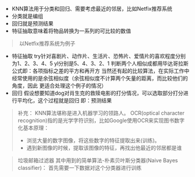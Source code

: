 - KNN算法用于分类和回归、需要考虑最近的邻居，比如Netfix推荐系统
- 分类就是编组
- 回归就是预测结果
- 特征抽取意味着将物品转换为一系列的可比较的数值
>  以Netfix推荐系统为例子
- 特征抽取
   try针对喜剧片、动作片、生活片、恐怖片、爱情片的喜欢程度分别为1、2、3、4、5
   yl分别是5、4、3、2、1
   判断两个人相似成都用毕达哥拉斯公式即：各项指标之差的平方和再开方
   当然还有起的比较算法，在实际工作中经常使用的是余弦相似度（余弦相似度不计算两个矢量的距离，而比较他们的角度，因此
   更适合处理这个例子的情况）
- 回归
   假设想要知道dog对肖生克的救赎电影的打分情况，可以选取部分打分进行平均化，这个过程就是回归
   即：预测结果
> 补充：
  KNN算法堪称是进入机器学习的领路人。
  OCR(optical character recognition)指的是光学字符识别，比如Google使用OCR来实现图书数字化基本原理：
> - 浏览大量的数字图像，将这些数字的特征提取出来(训练)。
> - 遇到新图像的时候，提取该图像的特征，再找出他最近的邻居都是谁

> 垃圾邮箱过滤器
  其中用到的简单算法-朴素贝叶斯分类器(Naive Bayes classifier)：
  首先需要一下数据对这个分类器进行训练


